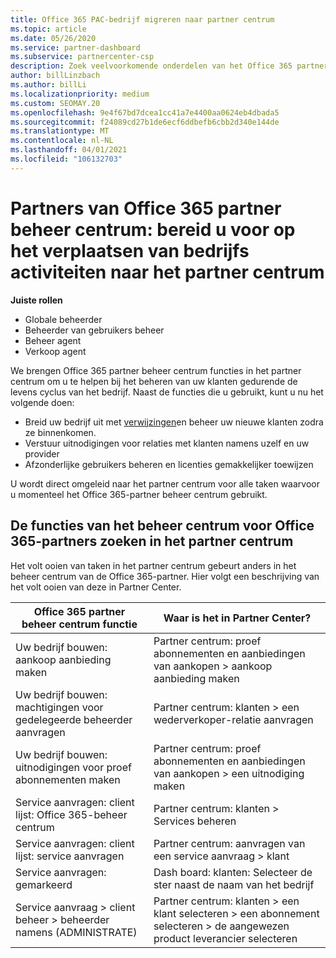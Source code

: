 ```yaml
---
title: Office 365 PAC-bedrijf migreren naar partner centrum
ms.topic: article
ms.date: 05/26/2020
ms.service: partner-dashboard
ms.subservice: partnercenter-csp
description: Zoek veelvoorkomende onderdelen van het Office 365 partner beheer centrum (PAC), zoals het bouwen van uw zakelijke en service aanvragen, na de migratie naar het partner centrum.
author: billLinzbach
ms.author: billLi
ms.localizationpriority: medium
ms.custom: SEOMAY.20
ms.openlocfilehash: 9e4f67bd7dcea1cc41a7e4400aa0624eb4dbada5
ms.sourcegitcommit: f24089cd27b1de6ecf6ddbefb6cbb2d340e144de
ms.translationtype: MT
ms.contentlocale: nl-NL
ms.lasthandoff: 04/01/2021
ms.locfileid: "106132703"
---
```

# <a name="office-365-partner-admin-center-partners---get-ready-to-move-business-operations-to-partner-center"></a>Partners van Office 365 partner beheer centrum: bereid u voor op het verplaatsen van bedrijfs activiteiten naar het partner centrum

**Juiste rollen**

- Globale beheerder
- Beheerder van gebruikers beheer
- Beheer agent
- Verkoop agent

We brengen Office 365 partner beheer centrum functies in het partner centrum om u te helpen bij het beheren van uw klanten gedurende de levens cyclus van het bedrijf. Naast de functies die u gebruikt, kunt u nu het volgende doen:

- Breid uw bedrijf uit met [verwijzingen](referrals.md)en beheer uw nieuwe klanten zodra ze binnenkomen.
- Verstuur uitnodigingen voor relaties met klanten namens uzelf en uw provider
- Afzonderlijke gebruikers beheren en licenties gemakkelijker toewijzen

U wordt direct omgeleid naar het partner centrum voor alle taken waarvoor u momenteel het Office 365-partner beheer centrum gebruikt.

## <a name="find-office-365-partner-admin-center-features-in-partner-center"></a>De functies van het beheer centrum voor Office 365-partners zoeken in het partner centrum

Het volt ooien van taken in het partner centrum gebeurt anders in het beheer centrum van de Office 365-partner. Hier volgt een beschrijving van het volt ooien van deze in Partner Center.

| Office 365 partner beheer centrum functie                       | Waar is het in Partner Center? | 
|   -----------------------------------------------  | -------------- |
| Uw bedrijf bouwen: aankoop aanbieding maken | Partner centrum: proef abonnementen en aanbiedingen van aankopen > aankoop aanbieding maken |
| Uw bedrijf bouwen: machtigingen voor gedelegeerde beheerder aanvragen | Partner centrum: klanten > een wederverkoper-relatie aanvragen |
| Uw bedrijf bouwen: uitnodigingen voor proef abonnementen maken | Partner centrum: proef abonnementen en aanbiedingen van aankopen > een uitnodiging maken |
| Service aanvragen: client lijst: Office 365-beheer centrum | Partner centrum: klanten > Services beheren |
| Service aanvragen: client lijst: service aanvragen | Partner centrum: aanvragen van een service aanvraag > klant |
| Service aanvragen: gemarkeerd | Dash board: klanten: Selecteer de ster naast de naam van het bedrijf |
| Service aanvraag > client beheer > beheerder namens (ADMINISTRATE) | Partner centrum: klanten > een klant selecteren > een abonnement selecteren > de aangewezen product leverancier selecteren |

